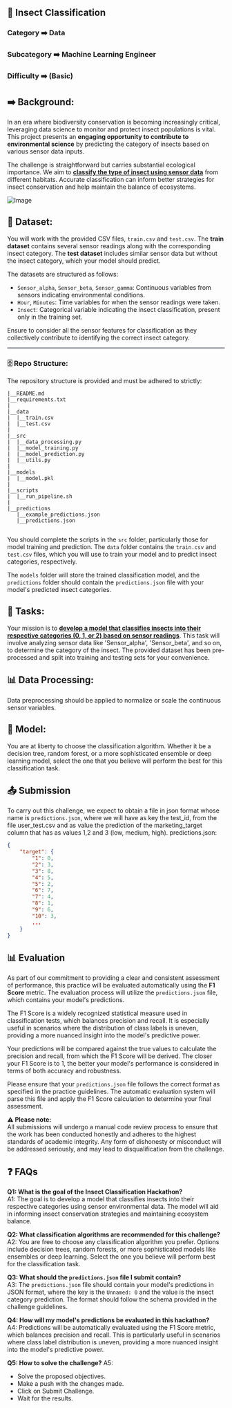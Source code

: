## 🌿 Insect Classification 

### Category   ➡️   Data

### Subcategory   ➡️   Machine Learning Engineer

### Difficulty   ➡️   (Basic)

## ➡️ Background:

In an era where biodiversity conservation is becoming increasingly critical, leveraging data science to monitor and protect insect populations is vital. This project presents an **engaging opportunity to contribute to environmental science** by predicting the category of insects based on various sensor data inputs.

The challenge is straightforward but carries substantial ecological importance. We aim to **<u>classify the type of insect using sensor data</u>** from different habitats. Accurate classification can inform better strategies for insect conservation and help maintain the balance of ecosystems.

![Image](https://cdn.nuwe.io/infojobs-data/__images/ML1_FullPipeline.png)

## 📂 Dataset:

You will work with the provided CSV files, `train.csv` and `test.csv`. The **train dataset** contains several sensor readings along with the corresponding insect category. The **test dataset** includes similar sensor data but without the insect category, which your model should predict.

The datasets are structured as follows:

- `Sensor_alpha`, `Sensor_beta`, `Sensor_gamma`: Continuous variables from sensors indicating environmental conditions.
- `Hour`, `Minutes`: Time variables for when the sensor readings were taken.
- `Insect`: Categorical variable indicating the insect classification, present only in the training set.

Ensure to consider all the sensor features for classification as they collectively contribute to identifying the correct insect category.

<hr style="border:1px solid #404560; 
opacity: 0.5;"> </hr>

### 🗄️ Repo Structure:

The repository structure is provided and must be adhered to strictly:

```
|__README.md
|__requirements.txt
|
|__data
|  |__train.csv
|  |__test.csv
|
|__src
|  |__data_processing.py
|  |__model_training.py 
|  |__model_prediction.py
|  |__utils.py
|
|__models
|  |__model.pkl
|
|__scripts
|  |__run_pipeline.sh
|
|__predictions
   |__example_predictions.json
   |__predictions.json


```


You should complete the scripts in the `src` folder, particularly those for model training and prediction. The `data` folder contains the `train.csv` and `test.csv` files, which you will use to train your model and to predict insect categories, respectively.

The `models` folder will store the trained classification model, and the `predictions` folder should contain the `predictions.json` file with your model's predicted insect categories.


## 🎯 Tasks:

Your mission is to <u>**develop a model that classifies insects into their respective categories (0, 1, or 2) based on sensor readings**</u>. This task will involve analyzing sensor data like 'Sensor_alpha', 'Sensor_beta', and so on, to determine the category of the insect. The provided dataset has been pre-processed and split into training and testing sets for your convenience.

## 📊 Data Processing:

Data preprocessing should be applied to normalize or scale the continuous sensor variables.

## 🤖 Model:

You are at liberty to choose the classification algorithm. Whether it be a decision tree, random forest, or a more sophisticated ensemble or deep learning model, select the one that you believe will perform the best for this classification task.

## 📤 Submission

To carry out this challenge, we expect to obtain a file in json format whose name is `predictions.json`, where we will have as key the test_id, from the file user_test.csv and as value the prediction of the marketing_target column that has as values 1,2 and 3 (low, medium, high).
predictions.json:
```json
{
    "target": {
        "1": 0,
        "2": 3,
        "3": 8,
        "4": 5,
        "5": 2,
        "6": 7,
        "7": 4,
        "8": 1,
        "9": 6,
        "10": 3,
        ...
    }
}
```

## 📊 Evaluation

As part of our commitment to providing a clear and consistent assessment of performance, this practice will be evaluated automatically using the **F1 Score** metric. The evaluation process will utilize the `predictions.json` file, which contains your model's predictions.

The F1 Score is a widely recognized statistical measure used in classification tests, which balances precision and recall. It is especially useful in scenarios where the distribution of class labels is uneven, providing a more nuanced insight into the model's predictive power.

Your predictions will be compared against the true values to calculate the precision and recall, from which the F1 Score will be derived. The closer your F1 Score is to 1, the better your model's performance is considered in terms of both accuracy and robustness.

Please ensure that your `predictions.json` file follows the correct format as specified in the practice guidelines. The automatic evaluation system will parse this file and apply the F1 Score calculation to determine your final assessment.

**⚠️ Please note:**  
All submissions will undergo a manual code review process to ensure that the work has been conducted honestly and adheres to the highest standards of academic integrity. Any form of dishonesty or misconduct will be addressed seriously, and may lead to disqualification from the challenge.

## ❓ FAQs

**Q1: What is the goal of the Insect Classification Hackathon?**  
A1: The goal is to develop a model that classifies insects into their respective categories using sensor environmental data. The model will aid in informing insect conservation strategies and maintaining ecosystem balance.

**Q2: What classification algorithms are recommended for this challenge?**  
A2: You are free to choose any classification algorithm you prefer. Options include decision trees, random forests, or more sophisticated models like ensembles or deep learning. Select the one you believe will perform best for the classification task.

**Q3: What should the `predictions.json` file I submit contain?**  
A3: The `predictions.json` file should contain your model's predictions in JSON format, where the key is the `Unnamed: 0` and the value is the insect category prediction. The format should follow the schema provided in the challenge guidelines.

**Q4: How will my model's predictions be evaluated in this hackathon?**  
A4: Predictions will be automatically evaluated using the F1 Score metric, which balances precision and recall. This is particularly useful in scenarios where class label distribution is uneven, providing a more nuanced insight into the model's predictive power.

**Q5: How to solve the challenge?**
A5:
- Solve the proposed objectives.
- Make a push with the changes made.
- Click on Submit Challenge.
- Wait for the results.